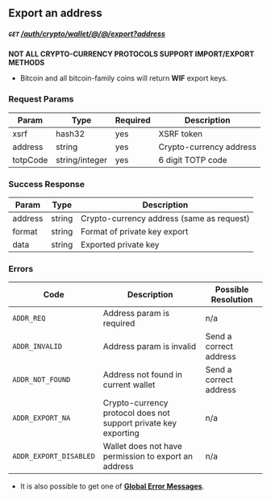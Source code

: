 ## Export an address
##### `GET`  [/auth/crypto/wallet/@/@/export?address]()

**NOT ALL CRYPTO-CURRENCY PROTOCOLS SUPPORT IMPORT/EXPORT METHODS**

* Bitcoin and all bitcoin-family coins will return **WIF** export keys.

### Request Params

Param | Type | Required | Description
--- | --- | --- | ---
xsrf | hash32 | yes | XSRF token
address | string  | yes |  Crypto-currency address
totpCode | string/integer | yes | 6 digit TOTP code

### Success Response

Param | Type |  Description
--- | --- | --- 
address | string | Crypto-currency address (same as request)
format | string | Format of private key export
data | string | Exported private key

### Errors

Code | Description| Possible Resolution
--- | --- | ---
`ADDR_REQ` | Address param is required | n/a
`ADDR_INVALID` | Address param is invalid | Send a correct address
`ADDR_NOT_FOUND` | Address not found in current wallet | Send a correct address
`ADDR_EXPORT_NA` | Crypto-currency protocol does not support private key exporting | n/a
`ADDR_EXPORT_DISABLED` | Wallet does not have permission to export an address | n/a

* It is also possible to get one of [**Global Error Messages**](../../../../README.md#global-error-messages).